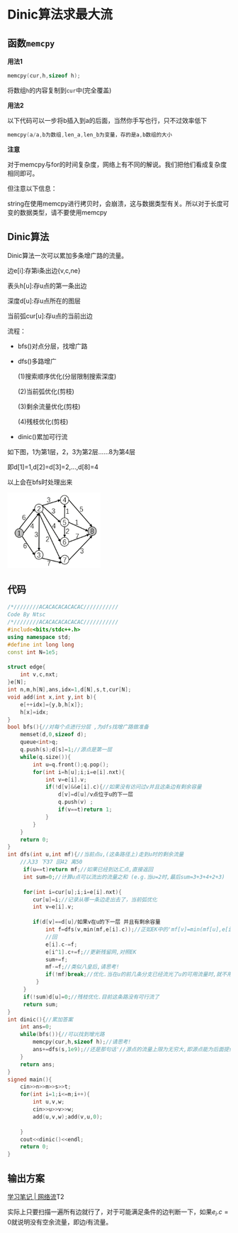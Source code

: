 # Dinic算法求最大流



## 函数`memcpy`

**用法1**

```C++
memcpy(cur,h,sizeof h);
```

将数组`h`的内容复制到`cur`中(完全覆盖)

**用法2**

以下代码可以一步将b插入到a的后面，当然你手写也行，只不过效率低下

```C++
memcpy(a/a,b为数组,len_a,len_b为变量，存的是a,b数组的大小
```

**注意**

对于memcpy与for的时间复杂度，网络上有不同的解说。我们把他们看成复杂度相同即可。

但注意以下信息：

string在使用memcpy进行拷贝时，会崩溃，这与数据类型有关。所以对于长度可变的数据类型，请不要使用memcpy

## Dinic算法

Dinic算法一次可以累加多条增广路的流量。

边e[i]:存第i条出边{v,c,ne}

表头h[u]:存u点的第一条出边

深度d[u]:存u点所在的图层

当前弧cur[u]:存u点的当前出边

流程：

- bfs()对点分层，找增广路

- dfs()多路增广

    (1)搜索顺序优化(分层限制搜索深度)

    (2)当前弧优化(剪枝)

    (3)剩余流量优化(剪枝)

    (4)残枝优化(剪枝)

- dinic()累加可行流

如下图，1为第1层，2，3为第2层……8为第4层

即d[1]=1,d[2]=d[3]=2,...,d[8]=4

以上会在bfs时处理出来

![image.png](Dinic算法/image.png)

## 代码

```C++
/*////////ACACACACACACAC///////////
Code By Ntsc
/*////////ACACACACACACAC///////////
#include<bits/stdc++.h>
using namespace std;
#define int long long
const int N=1e5;

struct edge{
	int v,c,nxt;
}e[N];
int n,m,h[N],ans,idx=1,d[N],s,t,cur[N];
void add(int x,int y,int b){
	e[++idx]={y,b,h[x]};
	h[x]=idx;
}
bool bfs(){//对每个点进行分层 ,为dfs找增广路做准备 
	memset(d,0,sizeof d);
	queue<int>q;
	q.push(s);d[s]=1;//源点是第一层 
	while(q.size()){
		int u=q.front();q.pop();
		for(int i=h[u];i;i=e[i].nxt){
			int v=e[i].v;
			if(!d[v]&&e[i].c){//如果没有访问过v并且这条边有剩余容量 
				d[v]=d[u]/v点位于u的下一层 
				q.push(v) ;
				if(v==t)return 1;
			}
		}
	}
	return 0;
} 
int dfs(int u,int mf){//当前点u,(这条路径上)走到u时的剩余流量 
	//入33 下37 回42 离50 
	 if(u==t)return mf;//如果已经到达汇点,直接返回
	 int sum=0;//计算u点可以流出的流量之和 (e.g.当u=2时,最后sum=3+3+4+2+3)
	 
	 for(int i=cur[u];i;i=e[i].nxt){
	 	cur[u]=i;//记录从哪一条边走出去了，当前弧优化
	 	int v=e[i].v;
	 	
	 	if(d[v]==d[u]/如果v在u的下一层 并且有剩余容量 
	 		int f=dfs(v,min(mf,e[i].c));//正如EK中的'mf[v]=min(mf[u],e[i].c);' 
		 	//回
			e[i].c-=f;
			e[i^1].c+=f;//更新残留网,对照EK 
			sum+=f;
			mf-=f;//类似八皇后,请思考! 
			if(!mf)break;//优化.当在u的前几条分支已经流光了u的可用流量时,就不用考虑剩下的分支了 
		 }
	 } 
	 if(!sum)d[u]=0;//残枝优化.目前这条路没有可行流了 
	 return sum;
}
int dinic(){//累加答案 
	int ans=0;
	while(bfs()){//可以找到增光路 
		memcpy(cur,h,sizeof h);//请思考! 
		ans+=dfs(s,1e9);//还是那句话'//源点的流量上限为无穷大,即源点能为后面提供无限大的流量' 
	}
	return ans;
} 
signed main(){
	cin>>n>>m>>s>>t;
	for(int i=1;i<=m;i++){
		int u,v,w;
		cin>>u>>v>>w;
		add(u,v,w);add(v,u,0);
		
	} 
	cout<<dinic()<<endl;
	return 0;
}

```

## 输出方案

[学习笔记 | 网络流](https://flowus.cn/56bc8561-bb4f-4951-b785-9de97d46b065)T2

实际上只要扫描一遍所有边就行了，对于可能满足条件的边判断一下，如果$e_i.c=0$就说明没有空余流量，即边$i$有流量。

